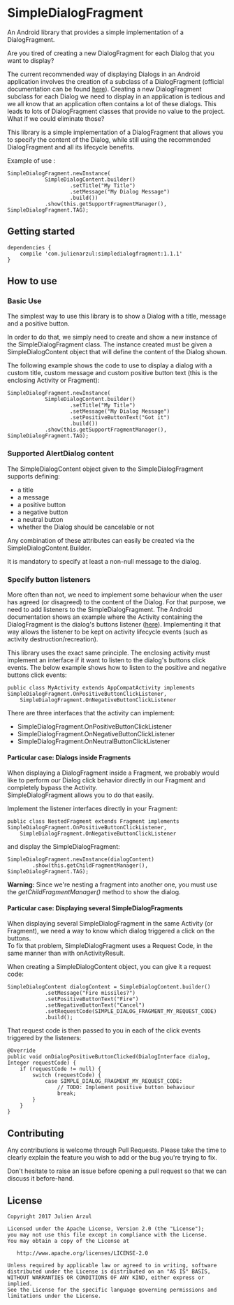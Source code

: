 # SimpleDialogFragment
An Android library that provides a simple implementation of a DialogFragment.

Are you tired of creating a new DialogFragment for each Dialog that you want to display?

The current recommended way of displaying Dialogs in an Android application involves the creation of a subclass of a DialogFragment (official documentation can be found [here](https://developer.android.com/guide/topics/ui/dialogs.html)).
Creating a new DialogFragment subclass for each Dialog we need to display in an application is tedious and we all know that an application often contains a lot of these dialogs. This leads to lots of DialogFragment classes that provide no value to the project.
What if we could eliminate those?

This library is a simple implementation of a DialogFragment that allows you to specify the content of the Dialog, while still using the recommended DialogFragment and all its lifecycle benefits.

Example of use :

    SimpleDialogFragment.newInstance(
                SimpleDialogContent.builder()
                        .setTitle("My Title")
                        .setMessage("My Dialog Message")
                        .build())
                .show(this.getSupportFragmentManager(), SimpleDialogFragment.TAG);


## Getting started

    dependencies {
        compile 'com.julienarzul:simpledialogfragment:1.1.1'
    }

## How to use
### Basic Use
The simplest way to use this library is to show a Dialog with a title, message and a positive button.

In order to do that, we simply need to create and show a new instance of the SimpleDialogFragment class. The instance created must be given a SimpleDialogContent object that will define the content of the Dialog shown.

The following example shows the code to use to display a dialog with a custom title, custom message and custom positive button text (this is the enclosing Activity or Fragment):

    SimpleDialogFragment.newInstance(
                SimpleDialogContent.builder()
                        .setTitle("My Title")
                        .setMessage("My Dialog Message")
                        .setPositiveButtonText("Got it")
                        .build())
                .show(this.getSupportFragmentManager(), SimpleDialogFragment.TAG);

### Supported AlertDialog content
The SimpleDialogContent object given to the SimpleDialogFragment supports defining:
* a title
* a message
* a positive button
* a negative button
* a neutral button
* whether the Dialog should be cancelable or not

Any combination of these attributes can easily be created via the SimpleDialogContent.Builder.

It is mandatory to specify at least a non-null message to the dialog.

### Specify button listeners
More often than not, we need to implement some behaviour when the user has agreed (or disagreed) to the content of the Dialog. For that purpose, we need to add listeners to the SimpleDialogFragment. The Android documentation shows an example where the Activity containing the DialogFragment is the dialog's buttons listener ([here](https://developer.android.com/guide/topics/ui/dialogs.html#PassingEvents)). Implementing it that way allows the listener to be kept on activity lifecycle events (such as activity destruction/recreation).

This library uses the exact same principle. The enclosing activity must implement an interface if it want to listen to the dialog's buttons click events. The below example shows how to listen to the positive and negative buttons click events:

    public class MyActivity extends AppCompatActivity implements SimpleDialogFragment.OnPositiveButtonClickListener,
        SimpleDialogFragment.OnNegativeButtonClickListener

There are three interfaces that the activity can implement:
* SimpleDialogFragment.OnPositiveButtonClickListener
* SimpleDialogFragment.OnNegativeButtonClickListener
* SimpleDialogFragment.OnNeutralButtonClickListener

#### Particular case: Dialogs inside Fragments
When displaying a DialogFragment inside a Fragment, we probably would like to perform our Dialog click behavior directly in our Fragment and completely bypass the Activity.  
SimpleDialogFragment allows you to do that easily.

Implement the listener interfaces directly in your Fragment:

    public class NestedFragment extends Fragment implements SimpleDialogFragment.OnPositiveButtonClickListener,
        SimpleDialogFragment.OnNegativeButtonClickListener

and display the SimpleDialogFragment:

    SimpleDialogFragment.newInstance(dialogContent)
            .show(this.getChildFragmentManager(), SimpleDialogFragment.TAG);

**Warning:** Since we're nesting a fragment into another one, you must use the *getChildFragmentManager()* method to show the dialog.

#### Particular case: Displaying several SimpleDialogFragments
When displaying several SimpleDialogFragment in the same Activity (or Fragment), we need a way to know which dialog triggered a click on the buttons.  
To fix that problem, SimpleDialogFragment uses a Request Code, in the same manner than with onActivityResult.  

When creating a SimpleDialogContent object, you can give it a request code: 

    SimpleDialogContent dialogContent = SimpleDialogContent.builder()
                .setMessage("Fire missiles?")
                .setPositiveButtonText("Fire")
                .setNegativeButtonText("Cancel")
                .setRequestCode(SIMPLE_DIALOG_FRAGMENT_MY_REQUEST_CODE)
                .build();

That request code is then passed to you in each of the click events triggered by the listeners:

    @Override
    public void onDialogPositiveButtonClicked(DialogInterface dialog, Integer requestCode) {
        if (requestCode != null) {
            switch (requestCode) {
                case SIMPLE_DIALOG_FRAGMENT_MY_REQUEST_CODE:
                    // TODO: Implement positive button behaviour
                    break;
            }
        }
    }

## Contributing
Any contributions is welcome through Pull Requests. Please take the time to clearly explain the feature you wish to add or the bug you're trying to fix.

Don't hesitate to raise an issue before opening a pull request so that we can discuss it before-hand.

## License

    Copyright 2017 Julien Arzul

    Licensed under the Apache License, Version 2.0 (the "License");
    you may not use this file except in compliance with the License.
    You may obtain a copy of the License at

       http://www.apache.org/licenses/LICENSE-2.0

    Unless required by applicable law or agreed to in writing, software
    distributed under the License is distributed on an "AS IS" BASIS,
    WITHOUT WARRANTIES OR CONDITIONS OF ANY KIND, either express or implied.
    See the License for the specific language governing permissions and
    limitations under the License.
